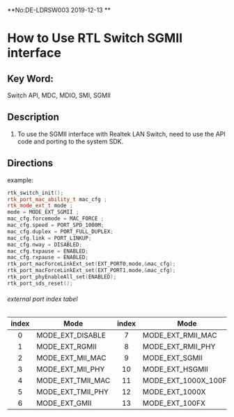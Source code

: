 **No:DE-LDRSW003 2019-12-13 **
# How to Use RTL Switch SGMII interface
## Key Word:
Switch API, MDC, MDIO, SMI, SGMII
## Description

1. To use the SGMII interface with Realtek LAN Switch, need to use the
API code and porting to the system SDK.

## Directions
example:
```cpp
rtk_switch_init();
rtk_port_mac_ability_t mac_cfg ;
rtk_mode_ext_t mode ;
mode = MODE_EXT_SGMII ;
mac_cfg.forcemode = MAC_FORCE ;
mac_cfg.speed = PORT_SPD_1000M;
mac_cfg.duplex = PORT_FULL_DUPLEX;
mac_cfg.link = PORT_LINKUP;
mac_cfg.nway = DISABLED;
mac_cfg.txpause = ENABLED;
mac_cfg.rxpause = ENABLED;
rtk_port_macForceLinkExt_set(EXT_PORT0,mode,&mac_cfg);
rtk_port_macForceLinkExt_set(EXT_PORT1,mode,&mac_cfg);
rtk_port_phyEnableAll_set(ENABLED);
rtk_port_sds_reset();
```

###### external port index tabel
| index  | Mode  | index  | Mode |
|:--:| ------------------ |:---:| -------------------- |
| 0  | MODE_EXT_DISABLE   |  7  | MODE_EXT_RMII_MAC    |
| 1  | MODE_EXT_RGMII     |  8  | MODE_EXT_RMII_PHY    |
| 2  | MODE_EXT_MII_MAC   |  9  | MODE_EXT_SGMII       |
| 3  | MODE_EXT_MII_PHY   | 10  | MODE_EXT_HSGMII      |
| 4  | MODE_EXT_TMII_MAC  | 11  | MODE_EXT_1000X_100FX |
| 5  | MODE_EXT_TMII_PHY  | 12  | MODE_EXT_1000X       |
| 6  | MODE_EXT_GMII      | 13  | MODE_EXT_100FX       |


